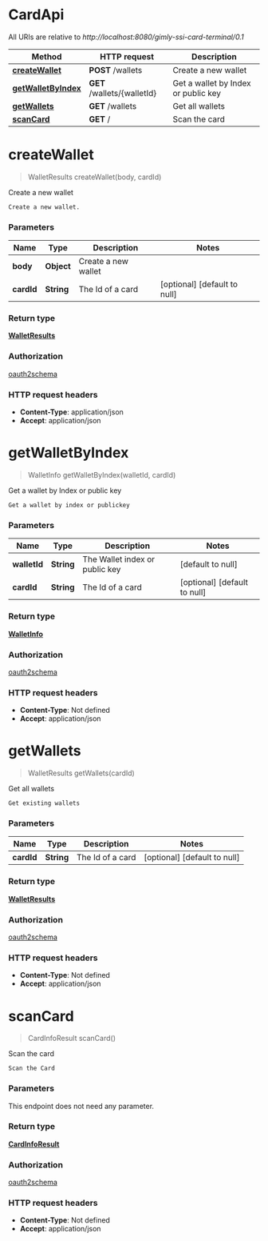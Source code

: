 # CardApi

All URIs are relative to *http://localhost:8080/gimly-ssi-card-terminal/0.1*

Method | HTTP request | Description
------------- | ------------- | -------------
[**createWallet**](CardApi.md#createWallet) | **POST** /wallets | Create a new wallet
[**getWalletByIndex**](CardApi.md#getWalletByIndex) | **GET** /wallets/{walletId} | Get a wallet by Index or public key
[**getWallets**](CardApi.md#getWallets) | **GET** /wallets | Get all wallets
[**scanCard**](CardApi.md#scanCard) | **GET** / | Scan the card


<a name="createWallet"></a>
# **createWallet**
> WalletResults createWallet(body, cardId)

Create a new wallet

    Create a new wallet.

### Parameters

Name | Type | Description  | Notes
------------- | ------------- | ------------- | -------------
 **body** | **Object**| Create a new wallet |
 **cardId** | **String**| The Id of a card | [optional] [default to null]

### Return type

[**WalletResults**](../io.gimly.generated.card.model/WalletResults.md)

### Authorization

[oauth2schema](../README.md#oauth2schema)

### HTTP request headers

- **Content-Type**: application/json
- **Accept**: application/json

<a name="getWalletByIndex"></a>
# **getWalletByIndex**
> WalletInfo getWalletByIndex(walletId, cardId)

Get a wallet by Index or public key

    Get a wallet by index or publickey

### Parameters

Name | Type | Description  | Notes
------------- | ------------- | ------------- | -------------
 **walletId** | **String**| The Wallet index or public key | [default to null]
 **cardId** | **String**| The Id of a card | [optional] [default to null]

### Return type

[**WalletInfo**](../io.gimly.generated.card.model/WalletInfo.md)

### Authorization

[oauth2schema](../README.md#oauth2schema)

### HTTP request headers

- **Content-Type**: Not defined
- **Accept**: application/json

<a name="getWallets"></a>
# **getWallets**
> WalletResults getWallets(cardId)

Get all wallets

    Get existing wallets

### Parameters

Name | Type | Description  | Notes
------------- | ------------- | ------------- | -------------
 **cardId** | **String**| The Id of a card | [optional] [default to null]

### Return type

[**WalletResults**](../io.gimly.generated.card.model/WalletResults.md)

### Authorization

[oauth2schema](../README.md#oauth2schema)

### HTTP request headers

- **Content-Type**: Not defined
- **Accept**: application/json

<a name="scanCard"></a>
# **scanCard**
> CardInfoResult scanCard()

Scan the card

    Scan the Card

### Parameters
This endpoint does not need any parameter.

### Return type

[**CardInfoResult**](../io.gimly.generated.card.model/CardInfoResult.md)

### Authorization

[oauth2schema](../README.md#oauth2schema)

### HTTP request headers

- **Content-Type**: Not defined
- **Accept**: application/json

